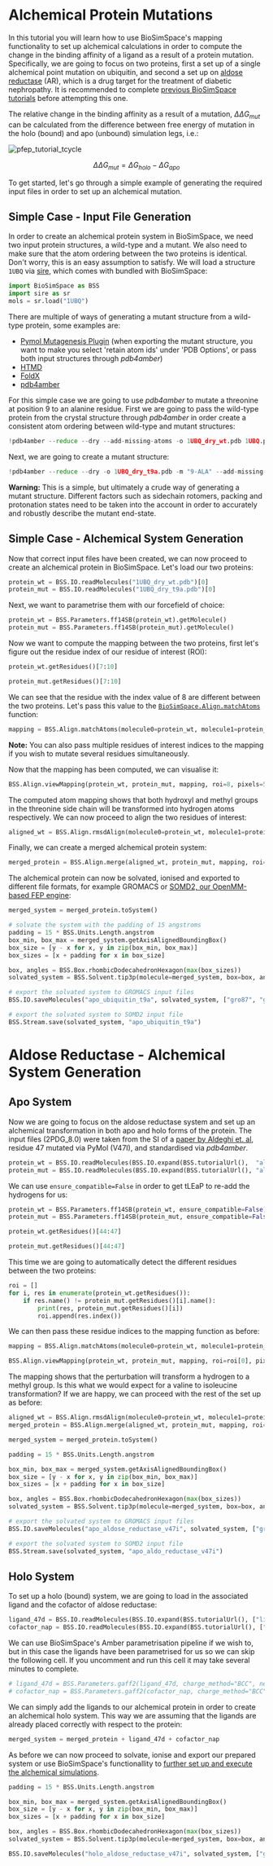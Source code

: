 # Alchemical Protein Mutations

In this tutorial you will learn how to use BioSimSpace's mapping functionality to set up alchemical calculations in order to compute the change in the binding affinity of a ligand as a result of a protein mutation. Specifically, we are going to focus on two proteins, first a set up of a single alchemical point mutation on ubiquitin, and second a set up on [aldose reductase](https://en.wikipedia.org/wiki/Aldose_reductase) (AR), which is a drug target for the treatment of diabetic nephropathy. It is recommended to complete [previous BioSimSpace tutorials](https://github.com/OpenBioSim/biosimspace_tutorials) before attempting this one.

The relative change in the binding affinity as a result of a mutation, $\Delta \Delta G_{mut}$ can be calculated from the difference between free energy of mutation in the holo (bound) and apo (unbound) simulation legs, i.e.:

![pfep_tutorial_tcycle](images/pfep_tutorial_tcycle.png)

$$
\Delta \Delta G_{mut} = \Delta G_{holo} - \Delta G_{apo}
$$

To get started, let's go through a simple example of generating the required input files in order to set up an alchemical mutation.

## Simple Case - Input File Generation

In order to create an alchemical protein system in BioSimSpace, we need two input protein structures, a wild-type and a mutant. We also need to make sure that the atom ordering between the two proteins is identical. Don't worry, this is an easy assumption to satisfy. We will load a structure `1UBQ` via [sire](https://sire.openbiosim.org/), which comes with bundled with BioSimSpace:


```python
import BioSimSpace as BSS
import sire as sr
mols = sr.load("1UBQ")
```

There are multiple of ways of generating a mutant structure from a wild-type protein, some examples are:
- [Pymol Mutagenesis Plugin](https://pymolwiki.org/index.php/Mutagenesis) (when exporting the mutant structure, you want to make you select 'retain atom ids' under 'PDB Options', or pass both input structures through *pdb4amber*)
- [HTMD](https://software.acellera.com/htmd/tutorials/system-building-protein-protein.html#mutate-modified-residues)
- [FoldX](https://foldxsuite.crg.eu/command/BuildModel)
- [pdb4amber](https://ambermd.org/tutorials/basic/tutorial9/index.php)

For this simple case we are going to use *pdb4amber* to mutate a threonine at position 9 to an alanine residue. First we are going to pass the wild-type protein from the crystal structure through *pdb4amber* in order create a consistent atom ordering between wild-type and mutant structures:


```python
!pdb4amber --reduce --dry --add-missing-atoms -o 1UBQ_dry_wt.pdb 1UBQ.pdb
```

Next, we are going to create a mutant structure:


```python
!pdb4amber --reduce --dry -o 1UBQ_dry_t9a.pdb -m "9-ALA" --add-missing-atoms 1UBQ_dry_wt.pdb
```

<div class="alert alert-block alert-warning">
<b>Warning:</b> This is a simple, but ultimately a crude way of generating a mutant structure. Different factors such as sidechain rotomers, packing and protonation states need to be taken into the account in order to accurately and robustly describe the mutant end-state.
</div>

## Simple Case - Alchemical System Generation

Now that correct input files have been created, we can now proceed to create an alchemical protein in BioSimSpace. Let's load our two proteins:


```python
protein_wt = BSS.IO.readMolecules("1UBQ_dry_wt.pdb")[0]
protein_mut = BSS.IO.readMolecules("1UBQ_dry_t9a.pdb")[0]
```

Next, we want to parametrise them with our forcefield of choice:


```python
protein_wt = BSS.Parameters.ff14SB(protein_wt).getMolecule()
protein_mut = BSS.Parameters.ff14SB(protein_mut).getMolecule()
```

Now we want to compute the mapping between the two proteins, first let's figure out the residue index of our residue of interest (ROI):


```python
protein_wt.getResidues()[7:10]
```


```python
protein_mut.getResidues()[7:10]
```

We can see that the residue with the index value of 8 are different between the two proteins. Let's pass this value to the [`BioSimSpace.Align.matchAtoms`](https://biosimspace.openbiosim.org/api/generated/BioSimSpace.Align.matchAtoms.html#BioSimSpace.Align.matchAtoms) function:


```python
mapping = BSS.Align.matchAtoms(molecule0=protein_wt, molecule1=protein_mut, roi=[8])
```

<div class="alert alert-block alert-info">
<b>Note:</b> You can also pass multiple residues of interest indices to the mapping if you wish to mutate several residues simultaneously.
</div>

Now that the mapping has been computed, we can visualise it:


```python
BSS.Align.viewMapping(protein_wt, protein_mut, mapping, roi=8, pixels=500)
```

The computed atom mapping shows that both hydroxyl and methyl groups in the threonine side chain will be transformed into hydrogen atoms respectively. We can now proceed to align the two residues of interest:


```python
aligned_wt = BSS.Align.rmsdAlign(molecule0=protein_wt, molecule1=protein_mut, roi=[8])
```

Finally, we can create a merged alchemical protein system:


```python
merged_protein = BSS.Align.merge(aligned_wt, protein_mut, mapping, roi=[8])
```

The alchemical protein can now be solvated, ionised and exported to different file formats, for example GROMACS or [SOMD2, our OpenMM-based FEP engine](https://github.com/OpenBioSim/somd2):


```python
merged_system = merged_protein.toSystem()

# solvate the system with the padding of 15 angstroms
padding = 15 * BSS.Units.Length.angstrom
box_min, box_max = merged_system.getAxisAlignedBoundingBox()
box_size = [y - x for x, y in zip(box_min, box_max)]
box_sizes = [x + padding for x in box_size]

box, angles = BSS.Box.rhombicDodecahedronHexagon(max(box_sizes))
solvated_system = BSS.Solvent.tip3p(molecule=merged_system, box=box, angles=angles, ion_conc=0.15)
```


```python
# export the solvated system to GROMACS input files
BSS.IO.saveMolecules("apo_ubiquitin_t9a", solvated_system, ["gro87", "grotop"])
```


```python
# export the solvated system to SOMD2 input file
BSS.Stream.save(solvated_system, "apo_ubiquitin_t9a")
```

# Aldose Reductase - Alchemical System Generation

## Apo System

Now we are going to focus on the aldose reductase system and set up an alchemical transformation in both apo and holo forms of the protein. The input files (2PDG_8.0) were taken from the SI of a [paper by Aldeghi et. al](https://pubs.acs.org/doi/10.1021/acscentsci.8b00717), residue 47 mutated via PyMol (V47I), and standardised via *pdb4amber*.


```python
protein_wt = BSS.IO.readMolecules(BSS.IO.expand(BSS.tutorialUrl(),  "aldose_reductase_dry.pdb"))[0]
protein_mut = BSS.IO.readMolecules(BSS.IO.expand(BSS.tutorialUrl(), "aldose_reductase_v47i_dry.pdb"))[0]
```

We can use `ensure_compatible=False` in order to get tLEaP to re-add the hydrogens for us:


```python
protein_wt = BSS.Parameters.ff14SB(protein_wt, ensure_compatible=False).getMolecule()
protein_mut = BSS.Parameters.ff14SB(protein_mut, ensure_compatible=False).getMolecule()
```


```python
protein_wt.getResidues()[44:47]
```


```python
protein_mut.getResidues()[44:47]
```

This time we are going to automatically detect the different residues between the two proteins:


```python
roi = []
for i, res in enumerate(protein_wt.getResidues()):
    if res.name() != protein_mut.getResidues()[i].name():
        print(res, protein_mut.getResidues()[i])
        roi.append(res.index())
```

We can then pass these residue indices to the mapping function as before:


```python
mapping = BSS.Align.matchAtoms(molecule0=protein_wt, molecule1=protein_mut, roi=roi)
```


```python
BSS.Align.viewMapping(protein_wt, protein_mut, mapping, roi=roi[0], pixels=500)
```

The mapping shows that the perturbation will transform a hydrogen to a methyl group. Is this what we would expect for a valine to isoleucine transformation? If we are happy, we can proceed with the rest of the set up as before:


```python
aligned_wt = BSS.Align.rmsdAlign(molecule0=protein_wt, molecule1=protein_mut, roi=roi)
merged_protein = BSS.Align.merge(aligned_wt, protein_mut, mapping, roi=roi)
```


```python
merged_system = merged_protein.toSystem()
```


```python
padding = 15 * BSS.Units.Length.angstrom

box_min, box_max = merged_system.getAxisAlignedBoundingBox()
box_size = [y - x for x, y in zip(box_min, box_max)]
box_sizes = [x + padding for x in box_size]
```


```python
box, angles = BSS.Box.rhombicDodecahedronHexagon(max(box_sizes))
solvated_system = BSS.Solvent.tip3p(molecule=merged_system, box=box, angles=angles, ion_conc=0.15)
```


```python
# export the solvated system to GROMACS input files
BSS.IO.saveMolecules("apo_aldose_reductase_v47i", solvated_system, ["gro87", "grotop"])
```


```python
# export the solvated system to SOMD2 input file
BSS.Stream.save(solvated_system, "apo_aldo_reductase_v47i")
```

## Holo System

To set up a holo (bound) system, we are going to load in the associated ligand and the cofactor of aldose reductase:


```python
ligand_47d = BSS.IO.readMolecules(BSS.IO.expand(BSS.tutorialUrl(), ["ligand_47_gaff2.gro", "ligand_47_gaff2.top"]))[0]
cofactor_nap = BSS.IO.readMolecules(BSS.IO.expand(BSS.tutorialUrl(), ["cofactor_nap_gaff2.gro", "cofactor_nap_gaff2.top"]))[0]
```

We can use BioSimSpace's Amber parametrisation pipeline if we wish to, but in this case the ligands have been parametrised for us so we can skip the following cell. If you uncomment and run this cell it may take several minutes to complete.


```python
# ligand_47d = BSS.Parameters.gaff2(ligand_47d, charge_method="BCC", net_charge=-1).getMolecule()
# cofactor_nap = BSS.Parameters.gaff2(cofactor_nap, charge_method="BCC", net_charge=-4).getMolecule()
```

We can simply add the ligands to our alchemical protein in order to create an alchemical holo system. This way we are assuming that the ligands are already placed correctly with respect to the protein:


```python
merged_system = merged_protein + ligand_47d + cofactor_nap
```

As before we can now proceed to solvate, ionise and export our prepared system or use BioSimSpace's functionallity to [further set up and execute the alchemical simulations](https://github.com/OpenBioSim/biosimspace_tutorials/tree/main/04_fep).


```python
padding = 15 * BSS.Units.Length.angstrom

box_min, box_max = merged_system.getAxisAlignedBoundingBox()
box_size = [y - x for x, y in zip(box_min, box_max)]
box_sizes = [x + padding for x in box_size]

box, angles = BSS.Box.rhombicDodecahedronHexagon(max(box_sizes))
solvated_system = BSS.Solvent.tip3p(molecule=merged_system, box=box, angles=angles, ion_conc=0.15)

BSS.IO.saveMolecules("holo_aldose_reductase_v47i", solvated_system, ["gro87", "grotop"])
```

